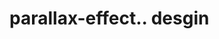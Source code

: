 # parallax-effect.. desgin                                                                                                                                                                   
